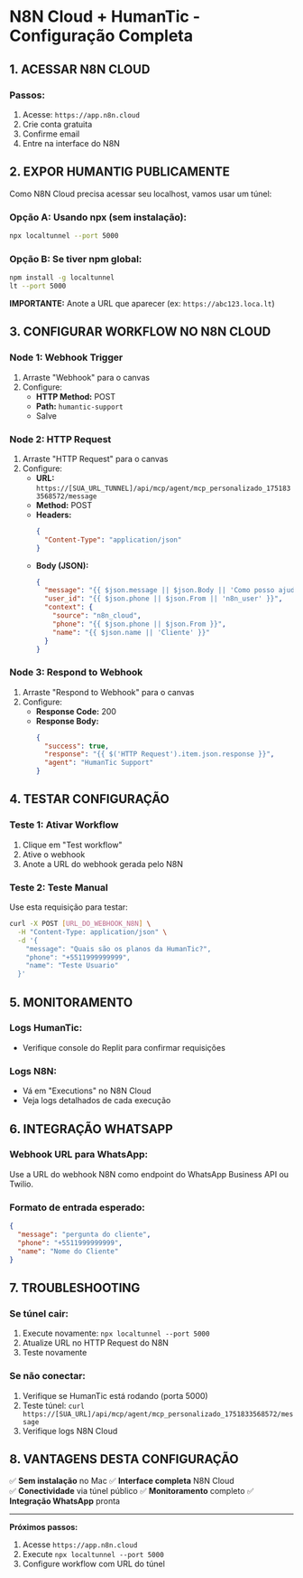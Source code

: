 # N8N Cloud + HumanTic - Configuração Completa

## 1. ACESSAR N8N CLOUD

### Passos:
1. Acesse: `https://app.n8n.cloud`
2. Crie conta gratuita
3. Confirme email
4. Entre na interface do N8N

## 2. EXPOR HUMANTIG PUBLICAMENTE

Como N8N Cloud precisa acessar seu localhost, vamos usar um túnel:

### Opção A: Usando npx (sem instalação):
```bash
npx localtunnel --port 5000
```

### Opção B: Se tiver npm global:
```bash
npm install -g localtunnel
lt --port 5000
```

**IMPORTANTE:** Anote a URL que aparecer (ex: `https://abc123.loca.lt`)

## 3. CONFIGURAR WORKFLOW NO N8N CLOUD

### Node 1: Webhook Trigger
1. Arraste "Webhook" para o canvas
2. Configure:
   - **HTTP Method:** POST
   - **Path:** `humantic-support`
   - Salve

### Node 2: HTTP Request
1. Arraste "HTTP Request" para o canvas
2. Configure:
   - **URL:** `https://[SUA_URL_TUNNEL]/api/mcp/agent/mcp_personalizado_1751833568572/message`
   - **Method:** POST
   - **Headers:** 
     ```json
     {
       "Content-Type": "application/json"
     }
     ```
   - **Body (JSON):**
     ```json
     {
       "message": "{{ $json.message || $json.Body || 'Como posso ajudar?' }}",
       "user_id": "{{ $json.phone || $json.From || 'n8n_user' }}",
       "context": {
         "source": "n8n_cloud",
         "phone": "{{ $json.phone || $json.From }}",
         "name": "{{ $json.name || 'Cliente' }}"
       }
     }
     ```

### Node 3: Respond to Webhook
1. Arraste "Respond to Webhook" para o canvas
2. Configure:
   - **Response Code:** 200
   - **Response Body:**
     ```json
     {
       "success": true,
       "response": "{{ $('HTTP Request').item.json.response }}",
       "agent": "HumanTic Support"
     }
     ```

## 4. TESTAR CONFIGURAÇÃO

### Teste 1: Ativar Workflow
1. Clique em "Test workflow"
2. Ative o webhook
3. Anote a URL do webhook gerada pelo N8N

### Teste 2: Teste Manual
Use esta requisição para testar:
```bash
curl -X POST [URL_DO_WEBHOOK_N8N] \
  -H "Content-Type: application/json" \
  -d '{
    "message": "Quais são os planos da HumanTic?",
    "phone": "+5511999999999",
    "name": "Teste Usuario"
  }'
```

## 5. MONITORAMENTO

### Logs HumanTic:
- Verifique console do Replit para confirmar requisições

### Logs N8N:
- Vá em "Executions" no N8N Cloud
- Veja logs detalhados de cada execução

## 6. INTEGRAÇÃO WHATSAPP

### Webhook URL para WhatsApp:
Use a URL do webhook N8N como endpoint do WhatsApp Business API ou Twilio.

### Formato de entrada esperado:
```json
{
  "message": "pergunta do cliente",
  "phone": "+5511999999999", 
  "name": "Nome do Cliente"
}
```

## 7. TROUBLESHOOTING

### Se túnel cair:
1. Execute novamente: `npx localtunnel --port 5000`
2. Atualize URL no HTTP Request do N8N
3. Teste novamente

### Se não conectar:
1. Verifique se HumanTic está rodando (porta 5000)
2. Teste túnel: `curl https://[SUA_URL]/api/mcp/agent/mcp_personalizado_1751833568572/message`
3. Verifique logs N8N Cloud

## 8. VANTAGENS DESTA CONFIGURAÇÃO

✅ **Sem instalação** no Mac
✅ **Interface completa** N8N Cloud  
✅ **Conectividade** via túnel público
✅ **Monitoramento** completo
✅ **Integração WhatsApp** pronta

---

**Próximos passos:**
1. Acesse `https://app.n8n.cloud`
2. Execute `npx localtunnel --port 5000`
3. Configure workflow com URL do túnel